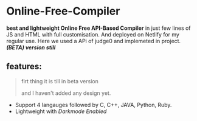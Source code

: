 # Online-Free-Compiler
**best and lightweight Online Free API-Based Compiler** in just few lines of JS and HTML with full customisation. And deployed on Netlify for my regular use.
Here we used a APi of judge0 and implemeted in project. ***(BETA) version still***

## features:
> firt thing it is till in beta version 
>
> and I haven't added any design yet. 

- Support 4 langauges followed by C, C++, JAVA, Python, Ruby.
- Lightweight with *Darkmode Enabled*
